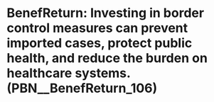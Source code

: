 # BenefReturn: __Investing in border control measures can prevent imported cases, protect public health, and reduce the burden on healthcare systems.__ (PBN__BenefReturn_106)

